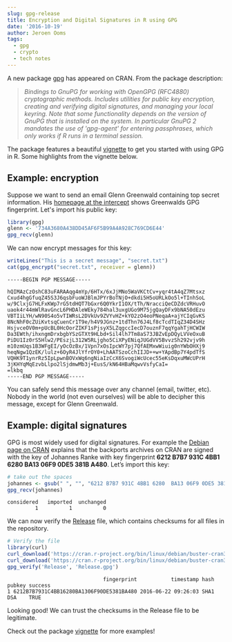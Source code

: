 ```yaml
---
slug: gpg-release
title: Encryption and Digital Signatures in R using GPG
date: '2016-10-19'
author: Jeroen Ooms
tags:
  - gpg
  - crypto
  - tech notes
---
```


A new package [gpg](https://cran.r-project.org/web/packages/gpg/index.html) has appeared on CRAN. From the package description:

> *Bindings to GnuPG for working with OpenGPG (RFC4880) cryptographic methods. Includes utilities for public key encryption, creating and verifying digital signatures, and managing your local keyring. Note that some functionality depends on the version of GnuPG that is installed on the system. In particular GnuPG 2 mandates the use of 'gpg-agent' for entering passphrases, which only works if R runs in a terminal session.*


The package features a beautiful [vignette](https://cran.r-project.org/web/packages/gpg/vignettes/intro.html) to get you started with using GPG in R. Some highlights from the vignette below. 

## Example: encryption

Suppose we want to send an email Glenn Greenwald containing top secret information. His [homepage at the intercept](https://theintercept.com/staff/glenn-greenwald/) shows Greenwalds GPG fingerprint. Let's import his public key:


```r
library(gpg)
glenn <- '734A3680A438DD45AF6F5B99A4A928C769CD6E44'
gpg_recv(glenn)
```

We can now encrypt messages for this key:

```r
writeLines("This is a secret message", "secret.txt")
cat(gpg_encrypt("secret.txt", receiver = glenn))
```

```
-----BEGIN PGP MESSAGE-----

hQIMAzCzOshC83uFARAAqg4mYp/6HTx/6xJjMNo5WaVKCtCv+yqr4tA4qZ7Mtsxz
Cxud4hgGfuqZ45S3J6qsbFuoWJBlmJPYrBoTNjO+dkdi5H5oURLkOo5l+TInhSoL
w/9ClxjG7HLFxKWp7rG5tdHQT7bGxr6Q0YkrI1OX/tTh/NracciQeCDZdcVRHuvO
uaok4r44mWlRavGncL6PHDAleWEky784hal3uxgUGo9M75jgQayDFx9bNA50dEzu
VBTIiLYH/wN90S4o5vTIWRsL2DVkUv9ZVYvHZ+kYO2zO4eoPNeqaA+ajYCIqGvKS
8NcNhF0cZUiKvtsqCuenCr1T9e/h4V9JGnz+1tdThn76J4Lf8cTcdTIqZ34D4SHz
HsjvceOV0m+pUcBL0HcOorZIKF1sPjsyX5LZqgccIecD7ouznF7qqYgahTjHCWIW
Da3EWth/ihxngmDrxbgbYSzGTXt9HLbd+Sil4lh7Tm8aS73JBZvEpDQyLVVeOxuB
PiDU1Iz0rS5Hlw2/PEszjL312W5RLjgho5CiXPyENiqJUGdVV5BvvzSh292vjv9h
m10zmUqs1B3WFgEI/yOcOzBx/1Vpn7xOsIpcWY7pj7QfAEMxwWiuig0nYWbOHXj9
heqNgw1QzEK/lulz+6OyR4JlYfrOY0+LhAATSzoCchIIJD++w+YApdBp7Y4pdTfS
VQHK9T1ynrRz5IpLpwnBOVxWq6ngNiaIzCcX6SvogiWcUcec55eKsDqxuMWcUPrH
3jKHYqMqEzvbLlpo2lSjdmwMb3j+EusS/kN64HBaMqwvVsfyCaI=
=lkbq
-----END PGP MESSAGE-----
```

You can safely send this message over any channel (email, twitter, etc). Nobody in the world (not even ourselves) will be able to decipher this message, except for Glenn Greenwald.

## Example: digital signatures

GPG is most widely used for digital signatures. For example the [Debian page on CRAN](https://cran.r-project.org/bin/linux/debian/) explains that the backports archives on CRAN are signed with the key of Johannes Ranke with key fingerprint __6212 B7B7 931C 4BB1 6280 BA13 06F9 0DE5 381B A480__. Let’s import this key:

```r
# take out the spaces
johannes <- gsub(" ", "", "6212 B7B7 931C 4BB1 6280  BA13 06F9 0DE5 381B A480")
gpg_recv(johannes)
```
```
considered   imported  unchanged 
         1          1          0  
```

We can now verify the [Release](https://cran.r-project.org/bin/linux/debian/buster-cran35/Release) file, which contains checksums for all files in the repository.

```r
# Verify the file
library(curl)
curl_download('https://cran.r-project.org/bin/linux/debian/buster-cran35/Release', 'Release')
curl_download('https://cran.r-project.org/bin/linux/debian/buster-cran35/Release.gpg', 'Release.gpg')
gpg_verify('Release', 'Release.gpg')
```

```
                               fingerprint           timestamp hash pubkey success
1 6212B7B7931C4BB16280BA1306F90DE5381BA480 2016-06-22 09:26:03 SHA1    DSA    TRUE
```

Looking good! We can trust the checksums in the Release file to be legitimate.

Check out the package [vignette](https://cran.r-project.org/web/packages/gpg/vignettes/intro.html) for more examples!

